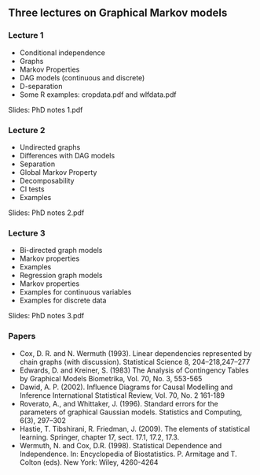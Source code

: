 ## Three lectures on Graphical Markov models

###  Lecture 1
- Conditional independence
- Graphs
- Markov Properties
- DAG models (continuous and discrete)
- D-separation
- Some R examples: cropdata.pdf and wlfdata.pdf

Slides: PhD notes 1.pdf

### Lecture 2
- Undirected graphs
- Differences with DAG models
- Separation 
- Global Markov Property 
- Decomposability
- CI tests
- Examples

Slides: PhD notes 2.pdf

### Lecture 3
- Bi-directed graph models
- Markov properties
- Examples
- Regression graph models
- Markov properties
- Examples for continuous variables
- Examples for discrete data

Slides: PhD notes 3.pdf

### Papers
- Cox, D. R. and N. Wermuth (1993). Linear dependencies represented by chain graphs
(with discussion). Statistical Science 8, 204–218,247–277 
- Edwards, D. and Kreiner, S. (1983) The Analysis of Contingency Tables by Graphical Models
Biometrika, Vol. 70, No. 3, 553-565
- Dawid, A. P. (2002). Influence Diagrams for Causal Modelling and Inference
International Statistical Review, Vol. 70, No. 2 161-189
- Roverato, A., and Whittaker, J. (1996). Standard errors for the parameters of
  graphical Gaussian models. Statistics and Computing, 6(3), 297–302
- Hastie, T. Tibshirani, R. Friedman, J. (2009). The elements of statistical learning. Springer,
chapter 17, sect. 17.1, 17.2, 17.3.
- Wermuth, N. and Cox, D.R. (1998). Statistical Dependence and Independence. In: Encyclopedia of Biostatistics.
  P. Armitage and T. Colton (eds). New York: Wiley, 4260-4264
